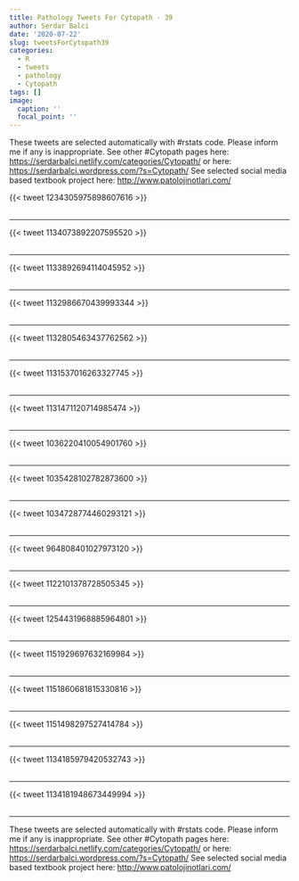 ```yaml
---
title: Pathology Tweets For Cytopath - 39
author: Serdar Balci
date: '2020-07-22'
slug: tweetsForCytopath39
categories:
  - R
  - tweets
  - pathology
  - Cytopath
tags: []
image:
  caption: ''
  focal_point: ''
---
```



These tweets are selected automatically with #rstats code. Please inform me if any is inappropriate.
See other #Cytopath pages here: https://serdarbalci.netlify.com/categories/Cytopath/  or here: https://serdarbalci.wordpress.com/?s=Cytopath/ 
See selected social media based textbook project here: http://www.patolojinotlari.com/

{{< tweet 1234305975898607616 >}}
<br>
<br>
<hr>
{{< tweet 1134073892207595520 >}}
<br>
<br>
<hr>
{{< tweet 1133892694114045952 >}}
<br>
<br>
<hr>
{{< tweet 1132986670439993344 >}}
<br>
<br>
<hr>
{{< tweet 1132805463437762562 >}}
<br>
<br>
<hr>
{{< tweet 1131537016263327745 >}}
<br>
<br>
<hr>
{{< tweet 1131471120714985474 >}}
<br>
<br>
<hr>
{{< tweet 1036220410054901760 >}}
<br>
<br>
<hr>
{{< tweet 1035428102782873600 >}}
<br>
<br>
<hr>
{{< tweet 1034728774460293121 >}}
<br>
<br>
<hr>
{{< tweet 964808401027973120 >}}
<br>
<br>
<hr>
{{< tweet 1122101378728505345 >}}
<br>
<br>
<hr>
{{< tweet 1254431968885964801 >}}
<br>
<br>
<hr>
{{< tweet 1151929697632169984 >}}
<br>
<br>
<hr>
{{< tweet 1151860681815330816 >}}
<br>
<br>
<hr>
{{< tweet 1151498297527414784 >}}
<br>
<br>
<hr>
{{< tweet 1134185979420532743 >}}
<br>
<br>
<hr>
{{< tweet 1134181948673449994 >}}
<br>
<br>
<hr>


These tweets are selected automatically with #rstats code. Please inform me if any is inappropriate.
See other #Cytopath pages here: https://serdarbalci.netlify.com/categories/Cytopath/  or here: https://serdarbalci.wordpress.com/?s=Cytopath/ 
See selected social media based textbook project here: http://www.patolojinotlari.com/

